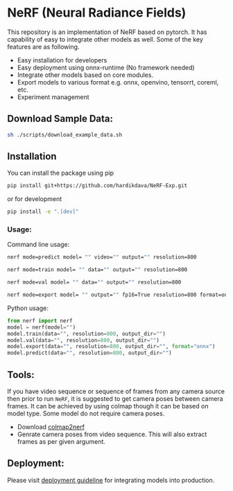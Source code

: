 # NeRF (Neural Radiance Fields)

This repository is an implementation of NeRF based on pytorch. It has capability of easy to integrate other models as well.  Some of the key features are as following.

 - Easy installation for developers 
 - Easy deployment using onnx-runtime (No framework needed) 
 - Integrate other models based on core modules.
 - Export models to various format e.g. onnx, openvino, tensorrt,
   coreml, etc.
 - Experiment management


## Download Sample Data:

```bash
sh ./scripts/download_example_data.sh
```

## Installation

You can install the package using pip

```bash
pip install git+https://github.com/hardikdava/NeRF-Exp.git
```

or for development

```bash
pip install -e ".[dev]"
```


### Usage:

Command line usage:
```bash
nerf mode=predict model= "" video="" output="" resolution=800

nerf mode=train model= "" data="" output="" resolution=800

nerf mode=val model= "" data="" output="" resolution=800

nerf mode=export model= "" output="" fp16=True resolution=800 format=onnx
```

Python usage:
```python
from nerf import nerf
model = nerf(model="")
model.train(data="", resolution=800, output_dir="")
model.val(data="", resolution=800, output_dir="")
model.export(data="", resolution=800, output_dir="", format="onnx")
model.predict(data="", resolution=800, output_dir="")
```

## Tools:

If you have video sequence or sequence of frames from any camera source then prior to run `NeRF`, it is suggested to get camera poses between camera frames. It can be achieved by using colmap though it can be based on model type. Some model do not require camera poses.

- Download [colmap2nerf](https://github.com/NVlabs/instant-ngp/blob/master/scripts/colmap2nerf.py)
- Genrate camera poses from video sequence. This will also extract frames as per given argument.



## Deployment:

Please visit [deployment guideline](https://github.com/hardikdava/NeRF-Exp/blob/main/DEPLOYMENT.md) for integrating models into production.


